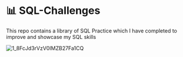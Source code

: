# 📊 SQL-Challenges

This repo contains a library of SQL Practice which I have completed to improve and showcase my SQL skills

![1_8FcJd3rVzV0IMZB27Fa1CQ](https://github.com/tomalexsmith/SQL-Challenges/assets/95169394/f8b039d3-a53b-4801-b23d-ee3f2788a027)
